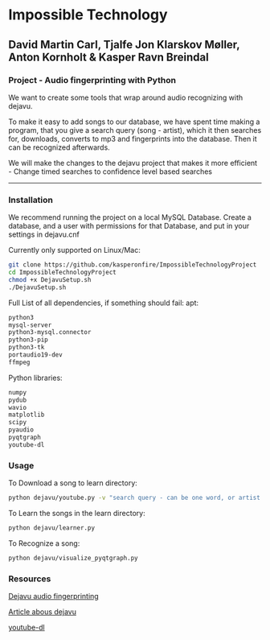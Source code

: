 # Impossible Technology

## David Martin Carl, Tjalfe Jon Klarskov Møller, Anton Kornholt & Kasper Ravn Breindal

### Project - Audio fingerprinting with Python

We want to create some tools that wrap around audio recognizing with dejavu.

To make it easy to add songs to our database, we have spent time making a program, that you give a search query (song - artist), which it then searches for, downloads, converts to mp3 and fingerprints into the database. Then it can be recognized afterwards.

We will make the changes to the dejavu project that makes it more efficient - Change timed searches to confidence level based searches

* * *

### Installation

We recommend running the project on a local MySQL Database. Create a database, and a user with permissions for that Database, and put in your settings in dejavu.cnf

Currently only supported on
Linux/Mac:

```bash
git clone https://github.com/kasperonfire/ImpossibleTechnologyProject
cd ImpossibleTechnologyProject
chmod +x DejavuSetup.sh
./DejavuSetup.sh
```

Full List of all dependencies, if something should fail:
apt:

```bash
python3
mysql-server 
python3-mysql.connector 
python3-pip 
python3-tk
portaudio19-dev
ffmpeg
```

Python libraries:

```bash
numpy
pydub
wavio
matplotlib
scipy
pyaudio
pyqtgraph
youtube-dl
```

### Usage

To Download a song to learn directory:

```bash
python dejavu/youtube.py -v "search query - can be one word, or artist + title, or anything"
```

To Learn the songs in the learn directory:

```bash
python dejavu/learner.py
```

To Recognize a song:

```bash
python dejavu/visualize_pyqtgraph.py
```

### Resources

[Dejavu audio fingerprinting](https://github.com/worldveil/dejavu)

[Article abous dejavu](http://willdrevo.com/fingerprinting-and-audio-recognition-with-python/)

[youtube-dl](https://rg3.github.io/youtube-dl/)
